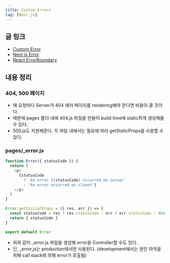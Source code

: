 ```yaml
---
title: Custom Errors
tag: [Next.js]
---
```

## 글 링크
- [Custom Error](https://nextjs.org/docs/pages/building-your-application/routing/custom-error)
- [Next.js Error](https://jikor1st.tistory.com/24)
- [React ErrorBoundary](https://jikor1st.tistory.com/23?category=1271628)
## 내용 정리
### 404, 500 페이지
- 매 요청마다 Server가 404 에러 페이지를 rendering해야 한다면 비용이 클 것이다.
- 때문에 pages 폴더 내에 404.js 파일을 만들어 build time에 static하게 생성해둘 수 있다.
- 500.js도 지원해준다. 두 파일 내에서는 필요에 따라 getStaticProps를 사용할 수 있다.



### pages/_error.js
```javascript
function Error({ statusCode }) {
  return (
    <p>
      {statusCode
        ? `An error ${statusCode} occurred on server`
        : 'An error occurred on client'}
    </p>
  )
}
 
Error.getInitialProps = ({ res, err }) => {
  const statusCode = res ? res.statusCode : err ? err.statusCode : 404
  return { statusCode }
}
 
export default Error
```
- 위와 같이 _error.js 파일을 생성해 error을 Controller할 수도 있다.
- 단, _error.js는 production에서만 사용된다. (development에서는 원인 파악을 위해 call stack에 의해 error가 호출됨)
